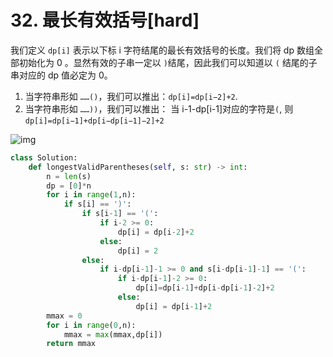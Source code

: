 # 32. 最长有效括号[hard]

我们定义 `dp[i]` 表示以下标 i 字符结尾的最长有效括号的长度。我们将 dp 数组全部初始化为 0 。显然有效的子串一定以 `)`结尾，因此我们可以知道以 `(` 结尾的子串对应的 dp 值必定为 0。

1. 当字符串形如 `……()`，我们可以推出：`dp[i]=dp[i−2]+2`.
2. 当字符串形如 `……))`，我们可以推出：
   当 i-1-dp[i-1]对应的字符是`(`, 则`dp[i]=dp[i−1]+dp[i−dp[i−1]−2]+2`

![img](https://pica.zhimg.com/80/v2-eb2a2ff70c8f4d3a7e53376f93291057_1440w.png)



```python
class Solution:
    def longestValidParentheses(self, s: str) -> int:
        n = len(s)
        dp = [0]*n
        for i in range(1,n):
            if s[i] == ')':
                if s[i-1] == '(':
                    if i-2 >= 0:
                        dp[i] = dp[i-2]+2
                    else:
                        dp[i] = 2
                else:
                    if i-dp[i-1]-1 >= 0 and s[i-dp[i-1]-1] == '(':
                        if i-dp[i-1]-2 >= 0:
                            dp[i]=dp[i-1]+dp[i-dp[i-1]-2]+2
                        else:
                            dp[i] = dp[i-1]+2
        mmax = 0
        for i in range(0,n):
            mmax = max(mmax,dp[i])
        return mmax
```

